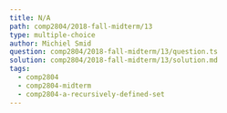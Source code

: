 ```yaml
---
title: N/A
path: comp2804/2018-fall-midterm/13
type: multiple-choice
author: Michiel Smid
question: comp2804/2018-fall-midterm/13/question.ts
solution: comp2804/2018-fall-midterm/13/solution.md
tags:
  - comp2804
  - comp2804-midterm
  - comp2804-a-recursively-defined-set
---
```

